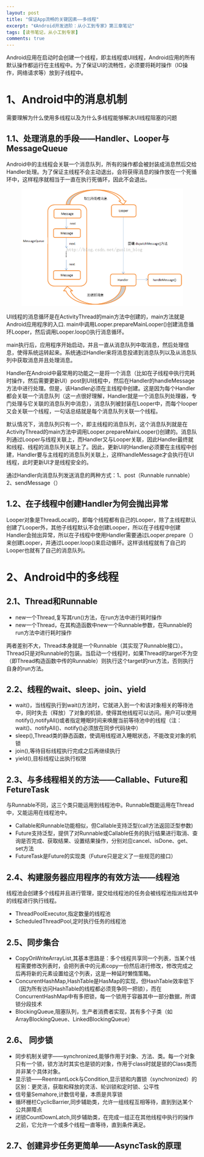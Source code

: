 ```yaml
---
layout: post
title: "保证App流畅的关键因素——多线程"
excerpt: "《Android开发进阶：从小工到专家》第三章笔记"
tags: [读书笔记，从小工到专家]
comments: true
---
```


Android应用在启动时会创建一个线程，即主线程或UI线程，Android应用的所有默认操作都运行在主线程中。为了保证UI的流畅性，必须要将耗时操作（IO操作，网络请求等）放到子线程中。

# 1、Android中的消息机制 #

需要理解为什么使用多线程以及为什么多线程能够解决UI线程阻塞的问题

## 1.1、处理消息的手段——Handler、Looper与MessageQueue ##

Android中的主线程会关联一个消息队列，所有的操作都会被封装成消息然后交给Handler处理。为了保证主线程不会主动退出，会将获得消息的操作放在一个死循环中，这样程序就相当于一直在执行死循环，因此不会退出。

<figure>
	<img src="/images/handler.png">
</figure>

UI线程的消息循环是在ActivityThread的main方法中创建的，main方法就是Android应用程序的入口.
main中调用Looper.prepareMainLooper()创建消息循环Looper，然后调用Looper.loop()执行消息循环。

main执行后，应用程序开始启动，并且一直从消息队列中取消息，然后处理信息，使得系统运转起来。系统通过Handler来将消息投递到消息队列以及从消息队列中获取消息并且处理消息。

Handler在Android中最常用的功能之一是将一个消息（比如在子线程中执行完耗时操作，然后需要更新UI）post到UI线程中，然后在Handler的handleMessage方法中进行处理。但是，该Handler必须在主线程中创建。这是因为每个Handler都会关联一个消息队列（这一点很好理解，Handler就是一个消息队列处理器，专门处理与它关联的消息队列中消息），消息队列被封装在Looper中，而每个looper又会关联一个线程，一句话总结就是每个消息队列关联一个线程。

默认情况下，消息队列只有一个，即主线程的消息队列，这个消息队列就是在ActivityThread的main方法中调用Looper.prepareMainLooper()创建的。消息队列通过Looper与线程关联上，而Handler又与Looper关联，因此Handler最终就和线程、线程的消息队列关联上了。因此，更新UI的Handler必须要在主线程中创建，Handler要与主线程的消息队列关联上，这样handleMessage才会执行在UI线程，此时更新UI才是线程安全的。

通过Handler向消息队列发送消息的两种方式：1、post（Runnable runnable）2、sendMessage（）

## 1.2、在子线程中创建Handler为何会抛出异常 ##

Looper对象是ThreadLocal的，即每个线程都有自己的Looper，除了主线程默认创建了Looper外，其他子线程默认不会创建Looper，所以在子线程中创建Handler会抛出异常，所以在子线程中使用Handler需要通过Looper.prepare（）来创建Looper，并通过Looper.loop()来启动循环。这样该线程就有了自己的Looper也就有了自己的消息队列。

# 2、Android中的多线程 #

## 2.1、Thread和Runnable ##

* new一个Thread,复写其run()方法，在run方法中进行耗时操作
* new一个Thread，在其构造函数中new一个Runnable参数，在Runnable的run方法中进行耗时操作

两者差别不大，Thread本身就是一个Runnable（其实现了Runnable接口）。Thread只是对Runnable的包装。当启动一个线程时，如果Thread的target不为空（即Thread构造函数中传的Runnable）则执行这个target的run方法，否则执行自身的run方法。

## 2.2、线程的wait、sleep、join、yield

* wait()，当线程执行到wait()方法时，它就进入到一个和该对象相关的等待池中，同时失去（释放）了对象的机锁，使得其他线程可以访问。用户可以使用notify(),notifyAll()或者指定睡眠时间来唤醒当前等待池中的线程（注：wait()、notifyAll()、notify()必须放在同步代码块中）
* sleep(),Thread类的静态函数，使调用线程进入睡眠状态，不能改变对象的机锁
* join(),等待目标线程执行完成之后再继续执行
* yield(),目标线程让出执行权限

## 2.3、与多线程相关的方法——Callable、Future和FetureTask ##

与Runnable不同，这三个类只能运用到线程池中。Runnable既能运用在Thread中，又能运用在线程池中。

* Callable和Runnable功能相似，但Callable支持泛型(call方法返回泛型参数)
* Future支持泛型，提供了对Runnable或Callable任务的执行结果进行取消、查询是否完成、获取结果、设置结果操作，分别对应cancel、isDone、get、set方法
* FutureTask是Future的实现类（Future只是定义了一些规范的接口）

## 2.4、构建服务器应用程序的有效方法——线程池 ##

线程池会创建多个线程并且进行管理，提交给线程池的任务会被线程池指派给其中的线程进行执行线程。

* ThreadPoolExecutor,指定数量的线程池
* ScheduledThreadPool,定时执行任务的线程池

## 2.5、同步集合 ##

* CopyOnWriteArrayList,其基本思路是：多个线程共享同一个列表，当某个线程需要修改列表时，会把列表中的元素copy一份然后进行修改，修改完成之后再将新的元素设置给这个列表，这是一种延时懒惰策略。
* ConcurentHashMap,HashTable是HasMap的实现，但HashTable效率低下（因为所有访问HashTable的线程都必须竞争同一把锁），而在ConcurrentHashMap中有多把锁，每一个锁用于容器其中一部分数据，所谓锁分段技术
* BlockingQueue,阻塞队列，生产者消费者实现，其有多个子类（如ArrayBlockingQueue、LinkedBlockingQueue）

## 2.6、 同步锁 ##

* 同步机制关键字——synchronized,能够作用于对象、方法、类。每一个对象只有一个锁，锁方法时其实也是锁的对象，作用于class时就是锁的Class类而并非某个具体对象。
* 显示锁——ReentrantLock与Condition,显示锁和内置锁（synchronized）的区别：更灵活，获取和释放的灵活、轮训锁和定时锁、公平性
* 信号量Semahore,计数信号量，本质是共享锁
* 循环栅栏CyclicBarrier,同步辅助类，允许一组线程互相等待，直到到达某个公共屏障点
* 闭锁CountDownLatch,同步辅助类，在完成一组正在其他线程中执行的操作之前，它允许一个或多个线程一直等待，直到条件满足。

## 2.7、创建异步任务更简单——AsyncTask的原理 ##











